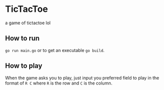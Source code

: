 # TicTacToe

a game of tictactoe lol

## How to run

`go run main.go` or to get an executable `go build`.

## How to play

When the game asks you to play, just input you preferred field to play in the format of `R C` where `R` is the row and `C` is the column. 
